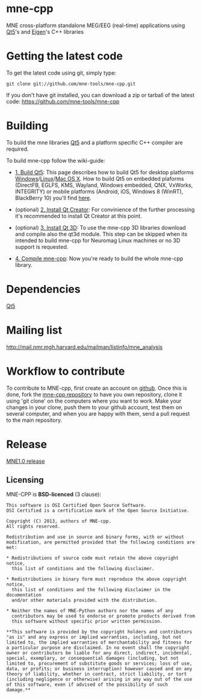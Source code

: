 mne-cpp
=========

MNE cross-platform standalone MEG/EEG (real-time) applications using [Qt5](http://qt-project.org/downloads)'s and [Eigen](http://eigen.tuxfamily.org)'s C++ libraries

Getting the latest code
=========================

To get the latest code using git, simply type:

    git clone git://github.com/mne-tools/mne-cpp.git

If you don't have git installed, you can download a zip or tarball
of the latest code: https://github.com/mne-tools/mne-cpp


Building
==========

To build the mne libraries [Qt5](http://qt-project.org/downloads) and a platform specific C++ compiler are required.

To build mne-cpp follow the wiki-guide:
* [1. Build Qt5](https://github.com/mne-tools/mne-cpp/wiki/1.-Build-Qt5): This page describes how to build Qt5 for desktop platforms [Windows](https://github.com/mne-tools/mne-cpp/wiki/1.-Build-Qt5#windows)/[Linux](https://github.com/mne-tools/mne-cpp/wiki/1.-Build-Qt5#linux)/[Mac OS X](https://github.com/mne-tools/mne-cpp/wiki/1.-Build-Qt5#mac-os-x). How to build Qt5 on embedded plaforms (DirectFB, EGLFS, KMS, Wayland, Windows embedded, QNX, VxWorks, INTEGRITY) or mobile platforms (Android, iOS, Windows 8 (WinRT), BlackBerry 10) you'll find [here](http://qt-project.org/doc/qt-5.0/qtdoc/platform-details.html).

* (optional) [2. Install Qt Creator](https://github.com/mne-tools/mne-cpp/wiki/2.-Install-Qt-Creator): For convinience of the further processing it's recommended to install Qt Creator at this point.

* (optional) [3. Install Qt 3D](https://github.com/mne-tools/mne-cpp/wiki/3.-Install-Qt3D): To use the mne-cpp 3D libraries download and compile also the qt3d module. This step can be skipped when its intended to build mne-cpp for Neuromag Linux machines or no 3D support is requested.

* [4. Compile mne-cpp](https://github.com/mne-tools/mne-cpp/wiki/4.-Compile-mne-cpp): Now you're ready to build the whole mne-cpp library.

Dependencies
============

[Qt5](http://qt-project.org/downloads)


Mailing list
============

http://mail.nmr.mgh.harvard.edu/mailman/listinfo/mne_analysis


Workflow to contribute
=========================

To contribute to MNE-cpp, first create an account on [github](http://github.com/). Once this is done, fork the [mne-cpp repository](http://github.com/mne-tools/mne-cpp) to have you own repository,
clone it using 'git clone' on the computers where you want to work. Make
your changes in your clone, push them to your github account, test them
on several computer, and when you are happy with them, send a pull
request to the main repository.


Release
==========

[MNE1.0 release](https://github.com/mne-tools/mne-cpp/wiki/MNE-1.0-release)



Licensing
----------

MNE-CPP is **BSD-licenced** (3 clause):

    This software is OSI Certified Open Source Software.
    OSI Certified is a certification mark of the Open Source Initiative.

    Copyright (C) 2013, authors of MNE-cpp.
    All rights reserved.

    Redistribution and use in source and binary forms, with or without
    modification, are permitted provided that the following conditions are met:

    * Redistributions of source code must retain the above copyright notice, 
      this list of conditions and the following disclaimer.

    * Redistributions in binary form must reproduce the above copyright notice,
      this list of conditions and the following disclaimer in the documentation
      and/or other materials provided with the distribution.

    * Neither the names of MNE-Python authors nor the names of any
      contributors may be used to endorse or promote products derived from
      this software without specific prior written permission.

    **This software is provided by the copyright holders and contributors
    "as is" and any express or implied warranties, including, but not
    limited to, the implied warranties of merchantability and fitness for
    a particular purpose are disclaimed. In no event shall the copyright
    owner or contributors be liable for any direct, indirect, incidental,
    special, exemplary, or consequential damages (including, but not
    limited to, procurement of substitute goods or services; loss of use,
    data, or profits; or business interruption) however caused and on any
    theory of liability, whether in contract, strict liability, or tort
    (including negligence or otherwise) arising in any way out of the use
    of this software, even if advised of the possibility of such
    damage.**
